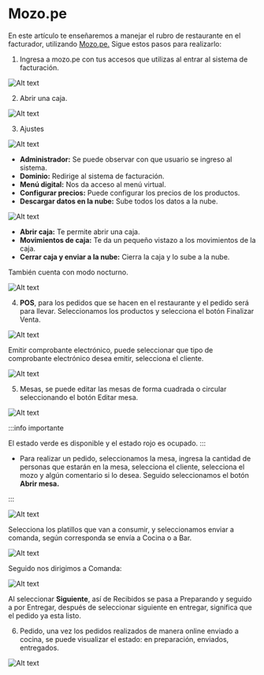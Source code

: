 # Mozo.pe

En este artículo te enseñaremos a manejar el rubro de restaurante en el facturador, utilizando [Mozo.pe.](#) Sigue estos pasos para realizarlo:

1. Ingresa a mozo.pe con tus accesos que utilizas al entrar al sistema de facturación.

![Alt text](img/mozo_pe_01.jpg)

2. Abrir una caja.

![Alt text](img/mozo_pe_02.jpg)

3. Ajustes

![Alt text](img/mozo_pe_03.jpg)

* **Administrador:** Se puede observar con que usuario se ingreso al sistema.
* **Dominio:** Redirige al sistema de facturación.
* **Menú digital:** Nos da acceso al menú virtual.
* **Configurar precios:** Puede configurar los precios de los productos.
* **Descargar datos en la nube:** Sube todos los datos a la nube.

![Alt text](img/mozo_pe_04.jpg)

* **Abrir caja:** Te permite abrir una caja.
* **Movimientos de caja:** Te da un pequeño vistazo a los movimientos de la caja.
* **Cerrar caja y enviar a la nube:** Cierra la caja y lo sube a la nube.

También cuenta con modo nocturno.

![Alt text](img/mozo_pe_05.jpg)

4. **POS**, para los pedidos que se hacen en el restaurante y el pedido será para llevar. Seleccionamos los productos y selecciona el botón Finalizar Venta.

![Alt text](img/mozo_pe_06.jpg)

Emitir comprobante electrónico, puede seleccionar que tipo de comprobante electrónico desea emitir, selecciona el cliente.

![Alt text](img/mozo_pe_07.jpg)

5. Mesas, se puede editar las mesas de forma cuadrada o circular seleccionando el botón Editar mesa.

![Alt text](img/mozo_pe_08.jpg)

:::info importante

El estado verde es disponible y el estado rojo es ocupado.
:::

- Para realizar un pedido, seleccionamos la mesa, ingresa la cantidad de personas que estarán en la mesa, selecciona el cliente, selecciona el mozo y algún comentario si lo desea. Seguido seleccionamos el botón **Abrir mesa.**

:::

![Alt text](img/mozo_pe_09.jpg)

Selecciona los platillos que van a consumir, y seleccionamos enviar a comanda, según corresponda se envía a Cocina o a Bar.

![Alt text](img/mozo_pe_10.jpg)

Seguido nos dirigimos a Comanda:

![Alt text](img/mozo_pe_11.jpg)

Al seleccionar **Siguiente**, así de Recibidos se pasa a Preparando y seguido a por Entregar, después de seleccionar siguiente en entregar, significa que el pedido ya esta listo.

6. Pedido, una vez los pedidos realizados de manera online enviado a cocina, se puede visualizar el estado: en preparación, enviados, entregados.

![Alt text](img/mozo_pe_12.jpg)
